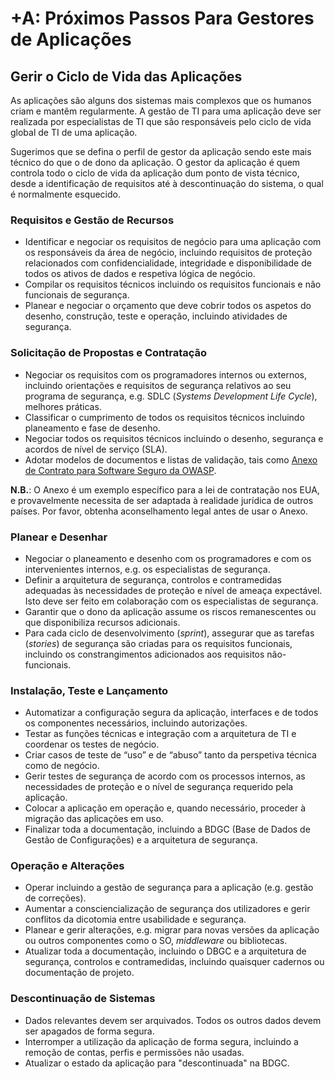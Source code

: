 # +A: Próximos Passos Para Gestores de Aplicações

## Gerir o Ciclo de Vida das Aplicações

As aplicações são alguns dos sistemas mais complexos que os humanos criam e
mantêm regularmente. A gestão de TI para uma aplicação deve ser realizada por
especialistas de TI que são responsáveis pelo ciclo de vida global de TI de uma
aplicação.

Sugerimos que se defina o perfil de gestor da aplicação sendo este mais técnico
do que o de dono da aplicação. O gestor da aplicação é quem controla todo o
ciclo de vida da aplicação dum ponto de vista técnico, desde a identificação de
requisitos até à descontinuação do sistema, o qual é normalmente esquecido.

### Requisitos e Gestão de Recursos

* Identificar e negociar os requisitos de negócio para uma aplicação com os
  responsáveis da área de negócio, incluindo requisitos de proteção relacionados
  com confidencialidade, integridade e disponibilidade de todos os ativos de
  dados e respetiva lógica de negócio.
* Compilar os requisitos técnicos incluindo os requisitos funcionais e não
  funcionais de segurança.
* Planear e negociar o orçamento que deve cobrir todos os aspetos do desenho,
  construção, teste e operação, incluindo atividades de segurança.

### Solicitação de Propostas e Contratação

* Negociar os requisitos com os programadores internos ou externos, incluindo
  orientações e requisitos de segurança relativos ao seu programa de segurança,
  e.g. SDLC (_Systems Development Life Cycle_), melhores práticas.
* Classificar o cumprimento de todos os requisitos técnicos incluindo
  planeamento e fase de desenho.
* Negociar todos os requisitos técnicos incluindo o desenho, segurança e acordos
  de nível de serviço (SLA).
* Adotar modelos de documentos e listas de validação, tais como [Anexo de
  Contrato para Software Seguro da OWASP][0xb31].

**N.B.**: O Anexo é um exemplo específico para a lei de contratação nos EUA, e
provavelmente necessita de ser adaptada à realidade jurídica de outros países.
Por favor, obtenha aconselhamento legal antes de usar o Anexo.

### Planear e Desenhar

* Negociar o planeamento e desenho com os programadores e com os intervenientes
  internos, e.g. os especialistas de segurança.
* Definir a arquitetura de segurança, controlos e contramedidas adequadas às
  necessidades de proteção e nível de ameaça expectável. Isto deve ser feito em
  colaboração com os especialistas de segurança.
* Garantir que o dono da aplicação assume os riscos remanescentes ou que
  disponibiliza recursos adicionais.
* Para cada ciclo de desenvolvimento (_sprint_), assegurar que as tarefas
  (_stories_) de segurança são criadas para os requisitos funcionais, incluindo
  os constrangimentos adicionados aos requisitos não-funcionais.

### Instalação, Teste e Lançamento

* Automatizar a configuração segura da aplicação, interfaces e de todos os
  componentes necessários, incluindo autorizações.
* Testar as funções técnicas e integração com a arquitetura de TI e coordenar os
  testes de negócio.
* Criar casos de teste de “uso” e de “abuso” tanto da perspetiva técnica como de
  negócio.
* Gerir testes de segurança de acordo com os processos internos, as necessidades
  de proteção e o nível de segurança requerido pela aplicação.
* Colocar a aplicação em operação e, quando necessário, proceder à migração das
  aplicações em uso.
* Finalizar toda a documentação, incluindo a BDGC (Base de Dados de Gestão de
  Configurações) e a arquitetura de segurança.

### Operação e Alterações

* Operar incluindo a gestão de segurança para a aplicação (e.g. gestão de
  correções).
* Aumentar a consciencialização de segurança dos utilizadores e gerir conflitos
  da dicotomia entre usabilidade e segurança.
* Planear e gerir alterações, e.g. migrar para novas versões da aplicação ou
  outros componentes como o SO, _middleware_ ou bibliotecas.
* Atualizar toda a documentação, incluindo o DBGC e a arquitetura de segurança,
  controlos e contramedidas, incluindo quaisquer cadernos ou documentação de
  projeto.

### Descontinuação de Sistemas

* Dados relevantes devem ser arquivados. Todos os outros dados devem ser
  apagados de forma segura.
* Interromper a utilização da aplicação de forma segura, incluindo a remoção de
  contas, perfis e permissões não usadas.
* Atualizar o estado da aplicação para "descontinuada" na BDGC.

[0xb31]: https://owasp.org/www-community/OWASP_Secure_Software_Contract_Annex

